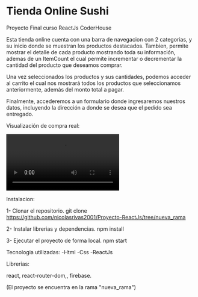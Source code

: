 # Tienda Online Sushi
Proyecto Final curso ReactJs CoderHouse

Esta tienda online cuenta con una barra de navegacion con 2 categorias, y su inicio donde se muestran los productos destacados. Tambien, permite mostrar el detalle de cada producto mostrando toda su información, ademas de un ItemCount el cual permite incrementar o decrementar la cantidad del producto que deseamos comprar.
    
Una vez seleccionados los productos y sus cantidades, podemos acceder al carrito el cual nos mostrará todos los productos que seleccionamos anteriormente, además del monto total a pagar.    

Finalmente, accederemos a un formulario donde ingresaremos nuestros datos, incluyendo la dirección a donde se desea que el pedido sea entregado.

Visualización de compra real:

<video src="./src/Imagenes/React App - Google Chrome 2022-04-26 22-41-29 (1).gif"></video>

Instalacion:

1- Clonar el repositorio. git clone https://github.com/nicolasrivas2001/Proyecto-ReactJs/tree/nueva_rama

2- Instalar librerias y dependencias. npm install

3- Ejecutar el proyecto de forma local. npm start


Tecnologia utilizadas:
    -Html
    -Css
    -ReactJs

Librerias:

react, react-router-dom,, firebase.

(El proyecto se encuentra en la rama "nueva_rama")